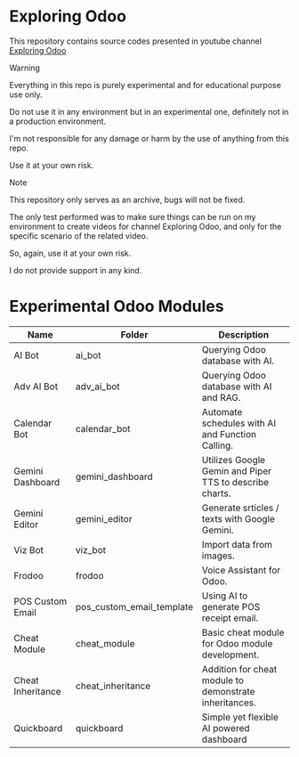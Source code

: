 # Exploring Odoo

This repository contains source codes presented in youtube channel [Exploring Odoo](https://www.youtube.com/@exploring-odoo)


> [!WARNING]
> Everything in this repo is purely experimental and for educational purpose use only.
>
> Do not use it in any environment but in an experimental one, definitely not in a production environment.
>
> I'm not responsible for any damage or harm by the use of anything from this repo.
>
> Use it at your own risk.
>

> [!NOTE]
> This repository only serves as an archive, bugs will not be fixed.
>
> The only test performed was to make sure things can be run on my environment to create videos for channel Exploring Odoo, and only for the specific scenario of the related video.
>
> So, again, use it at your own risk.
>
> I do not provide support in any kind.

# Experimental Odoo Modules

| Name              | Folder                    | Description                                             |
| ----------------- | ------------------------- | ------------------------------------------------------- |
| AI Bot            | ai_bot                    | Querying Odoo database with AI.                         |
| Adv AI Bot        | adv_ai_bot                | Querying Odoo database with AI and RAG.                 |
| Calendar Bot      | calendar_bot              | Automate schedules with AI and Function Calling.        |
| Gemini Dashboard  | gemini_dashboard          | Utilizes Google Gemin and Piper TTS to describe charts. |
| Gemini Editor     | gemini_editor             | Generate srticles / texts with Google Gemini.           |
| Viz Bot           | viz_bot                   | Import data from images.                                |
| Frodoo            | frodoo                    | Voice Assistant for Odoo.                               |
| POS Custom Email  | pos_custom_email_template | Using AI to generate POS receipt email.                 |
| Cheat Module      | cheat_module              | Basic cheat module for Odoo module development.         |
| Cheat Inheritance | cheat_inheritance         | Addition for cheat module to demonstrate inheritances.  |
| Quickboard        | quickboard                | Simple yet flexible AI powered dashboard                |
